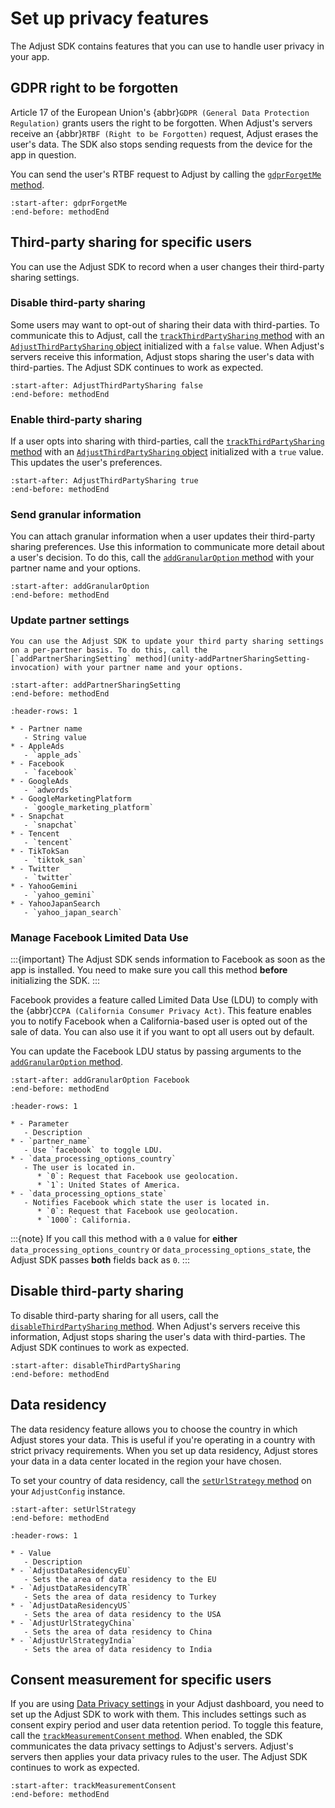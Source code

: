 # Set up privacy features

The Adjust SDK contains features that you can use to handle user privacy in your app.

## GDPR right to be forgotten

Article 17 of the European Union's {abbr}`GDPR (General Data Protection Regulation)` grants users the right to be forgotten. When Adjust's servers receive an {abbr}`RTBF (Right to be Forgotten)` request, Adjust erases the user's data. The SDK also stops sending requests from the device for the app in question.

You can send the user's RTBF request to Adjust by calling the [`gdprForgetMe` method](unity-gdprForgetMe-invocation).

```{include} /unity/fragments/Adjust.md
:start-after: gdprForgetMe
:end-before: methodEnd
```

## Third-party sharing for specific users

You can use the Adjust SDK to record when a user changes their third-party sharing settings.

### Disable third-party sharing

Some users may want to opt-out of sharing their data with third-parties. To communicate this to Adjust, call the [`trackThirdPartySharing` method](unity-trackThirdPartySharing-invocation) with an [`AdjustThirdPartySharing` object](/unity/reference/AdjustThirdPartySharing) initialized with a `false` value. When Adjust's servers receive this information, Adjust stops sharing the user's data with third-parties. The Adjust SDK continues to work as expected.

```{include} /unity/fragments/AdjustThirdPartySharing.md
:start-after: AdjustThirdPartySharing false
:end-before: methodEnd
```

### Enable third-party sharing

If a user opts into sharing with third-parties, call the [`trackThirdPartySharing` method](unity-trackThirdPartySharing-invocation) with an [`AdjustThirdPartySharing` object](/unity/reference/AdjustThirdPartySharing) initialized with a `true` value. This updates the user's preferences.

```{include} /unity/fragments/AdjustThirdPartySharing.md
:start-after: AdjustThirdPartySharing true
:end-before: methodEnd
```

### Send granular information

You can attach granular information when a user updates their third-party sharing preferences. Use this information to communicate more detail about a user's decision. To do this, call the [`addGranularOption` method](unity-addGranularOption-invocation) with your partner name and your options.

```{include} /unity/fragments/AdjustThirdPartySharing.md
:start-after: addGranularOption
:end-before: methodEnd
```

### Update partner settings

```{versionadded} 4.32.0
You can use the Adjust SDK to update your third party sharing settings on a per-partner basis. To do this, call the [`addPartnerSharingSetting` method](unity-addPartnerSharingSetting-invocation) with your partner name and your options.
```

```{include} /unity/fragments/AdjustThirdPartySharing.md
:start-after: addPartnerSharingSetting
:end-before: methodEnd
```

```{list-table} Available partners
:header-rows: 1

* - Partner name
   - String value
* - AppleAds
   - `apple_ads`
* - Facebook
   - `facebook`
* - GoogleAds
   - `adwords`
* - GoogleMarketingPlatform
   - `google_marketing_platform`
* - Snapchat
   - `snapchat`
* - Tencent
   - `tencent`
* - TikTokSan
   - `tiktok_san`
* - Twitter
   - `twitter`
* - YahooGemini
   - `yahoo_gemini`
* - YahooJapanSearch
   - `yahoo_japan_search`
```

### Manage Facebook Limited Data Use

:::{important}
The Adjust SDK sends information to Facebook as soon as the app is installed. You need to make sure you call this method **before** initializing the SDK.
:::

Facebook provides a feature called Limited Data Use (LDU) to comply with the {abbr}`CCPA (California Consumer Privacy Act)`. This feature enables you to notify Facebook when a California-based user is opted out of the sale of data. You can also use it if you want to opt all users out by default.

You can update the Facebook LDU status by passing arguments to the [`addGranularOption` method](unity-addGranularOption-invocation).

```{include} /unity/fragments/AdjustThirdPartySharing.md
:start-after: addGranularOption Facebook
:end-before: methodEnd
```

```{list-table} Parameters
:header-rows: 1

* - Parameter	
   - Description
* - `partner_name`
   - Use `facebook` to toggle LDU.
* - `data_processing_options_country`
   - The user is located in.
      * `0`: Request that Facebook use geolocation.
      * `1`: United States of America.
* - `data_processing_options_state`
   - Notifies Facebook which state the user is located in.
      * `0`: Request that Facebook use geolocation.
      * `1000`: California.

```

:::{note}
If you call this method with a `0` value for **either** `data_processing_options_country` or `data_processing_options_state`, the Adjust SDK passes **both** fields back as `0`.
:::

## Disable third-party sharing

To disable third-party sharing for all users, call the [`disableThirdPartySharing` method](unity-disableThirdPartySharing-invocation). When Adjust's servers receive this information, Adjust stops sharing the user's data with third-parties. The Adjust SDK continues to work as expected.

```{include} /unity/fragments/Adjust.md
:start-after: disableThirdPartySharing
:end-before: methodEnd
```

## Data residency

The data residency feature allows you to choose the country in which Adjust stores your data. This is useful if you're operating in a country with strict privacy requirements. When you set up data residency, Adjust stores your data in a data center located in the region your have chosen.

To set your country of data residency, call the [`setUrlStrategy` method](unity-setUrlStrategy-invocation) on your `AdjustConfig` instance.

```{include} /unity/fragments/AdjustConfig.md
:start-after: setUrlStrategy
:end-before: methodEnd
```

```{list-table} Available URL strategies
:header-rows: 1

* - Value
   - Description
* - `AdjustDataResidencyEU`
   - Sets the area of data residency to the EU
* - `AdjustDataResidencyTR`
   - Sets the area of data residency to Turkey
* - `AdjustDataResidencyUS`
   - Sets the area of data residency to the USA
* - `AdjustUrlStrategyChina`
   - Sets the area of data residency to China
* - `AdjustUrlStrategyIndia`
   - Sets the area of data residency to India

```

## Consent measurement for specific users

If you are using [Data Privacy settings](https://help.adjust.com/en/article/manage-data-collection-and-retention) in your Adjust dashboard, you need to set up the Adjust SDK to work with them. This includes settings such as consent expiry period and user data retention period. To toggle this feature, call the [`trackMeasurementConsent` method](unity-trackMeasurementConsent-invocation). When enabled, the SDK communicates the data privacy settings to Adjust's servers. Adjust's servers then applies your data privacy rules to the user. The Adjust SDK continues to work as expected.

```{include} /unity/fragments/Adjust.md
:start-after: trackMeasurementConsent
:end-before: methodEnd
```
